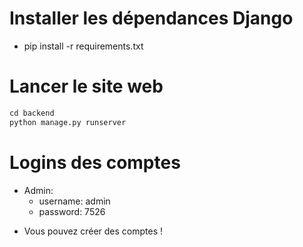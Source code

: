 # Installer les dépendances Django

- pip install -r requirements.txt

# Lancer le site web

```py
cd backend
python manage.py runserver
```

# Logins des comptes

- Admin:
	- username: admin
	- password: 7526

+ Vous pouvez créer des comptes !